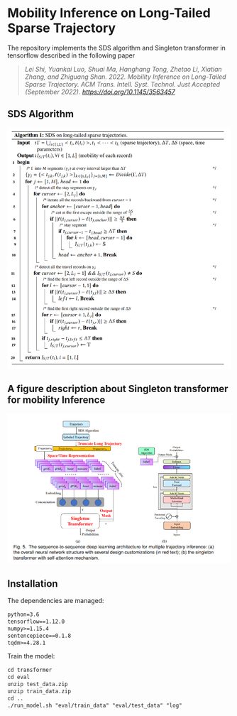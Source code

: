 # Mobility Inference on Long-Tailed Sparse Trajectory

The repository implements the SDS algorithm and Singleton transformer in tensorflow described in the following paper

> *Lei Shi, Yuankai Luo, Shuai Ma, Hanghang Tong, Zhetao Li, Xiatian Zhang, and Zhiguang Shan. 2022. Mobility Inference on Long-Tailed Sparse Trajectory. ACM Trans. Intell. Syst. Technol. Just Accepted (September 2022). https://doi.org/10.1145/3563457*

## SDS Algorithm

![](https://raw.githubusercontent.com/LUOyk1999/images/main/images/image-20220909205642330.png)

## A figure description about Singleton transformer for mobility Inference

![](https://raw.githubusercontent.com/LUOyk1999/images/main/images/image-20220909205836797.png)

## Installation

The dependencies are managed:

```
python=3.6
tensorflow==1.12.0
numpy>=1.15.4
sentencepiece==0.1.8
tqdm>=4.28.1
```

Train the model:

```shell
cd transformer
cd eval
unzip test_data.zip
unzip train_data.zip
cd ..
./run_model.sh "eval/train_data" "eval/test_data" "log"
```

